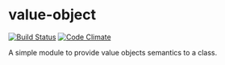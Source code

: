 value-object
============
[![Build Status](https://travis-ci.org/noflopsquad/valueobjects.svg?branch=master)](https://travis-ci.org/noflopsquad/valueobjects)
[![Code Climate](https://codeclimate.com/github/noflopsquad/valueobjects/badges/gpa.svg)](https://codeclimate.com/github/noflopsquad/valueobjects)

A simple module to provide value objects semantics to a class.
